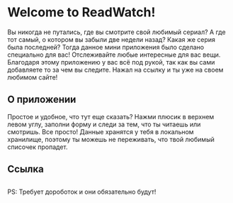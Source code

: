 # Welcome to ReadWatch!

Вы никогда не путались, где вы смотрите свой любимый сериал? А где тот самый, о котором вы забыли две недели назад? Какая же серия была последней? Тогда данное мини приложения было сделано специально для вас! Отслеживайте любые интересные для вас вещи. Благодаря этому приложению у вас всё под рукой, так как вы сами добавляете то за чем вы следите. Нажал на ссылку и ты уже на своем любимом сайте!

## О приложении

Простое и удобное, что тут еще сказать? Нажми плюсик в верхнем левом углу, заполни форму и следи за тем, что ты читаешь или смотришь. Все просто! Данные хранятся у тебя в локальном хранилище, поэтому ты можешь не переживать, что твой любимый списочек пропадет.

## Ссылка

##

PS: Требует дороботок и они обязательно будут!
